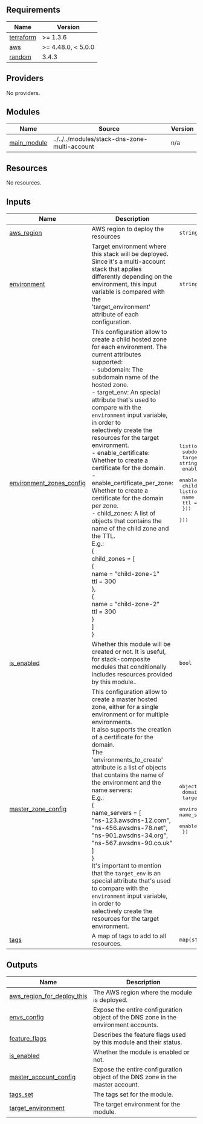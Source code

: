 <!-- BEGIN_TF_DOCS -->
## Requirements

| Name | Version |
|------|---------|
| <a name="requirement_terraform"></a> [terraform](#requirement\_terraform) | >= 1.3.6 |
| <a name="requirement_aws"></a> [aws](#requirement\_aws) | >= 4.48.0, < 5.0.0 |
| <a name="requirement_random"></a> [random](#requirement\_random) | 3.4.3 |

## Providers

No providers.

## Modules

| Name | Source | Version |
|------|--------|---------|
| <a name="module_main_module"></a> [main\_module](#module\_main\_module) | ../../../modules/stack-dns-zone-multi-account | n/a |

## Resources

No resources.

## Inputs

| Name | Description | Type | Default | Required |
|------|-------------|------|---------|:--------:|
| <a name="input_aws_region"></a> [aws\_region](#input\_aws\_region) | AWS region to deploy the resources | `string` | n/a | yes |
| <a name="input_environment"></a> [environment](#input\_environment) | Target environment where this stack will be deployed. Since it's a multi-account stack that applies<br>differently depending on the environment, this input variable is compared with the<br>'target\_environment' attribute of each configuration. | `string` | n/a | yes |
| <a name="input_environment_zones_config"></a> [environment\_zones\_config](#input\_environment\_zones\_config) | This configuration allow to create a child hosted zone for each environment. The current attributes supported:<br>- subdomain: The subdomain name of the hosted zone.<br>- target\_env: An special attribute that's used to compare with the `environment` input variable, in order to<br>selectively create the resources for the target environment.<br>- enable\_certificate: Whether to create a certificate for the domain.<br>- enable\_certificate\_per\_zone: Whether to create a certificate for the domain per zone.<br>- child\_zones: A list of objects that contains the name of the child zone and the TTL.<br>E.g.:<br>{<br>  child\_zones = [<br>    {<br>      name = "child-zone-1"<br>      ttl  = 300<br>    },<br>    {<br>      name = "child-zone-2"<br>      ttl  = 300<br>    }<br>  ]<br>} | <pre>list(object({<br>    subdomain                   = string<br>    target_env                  = string<br>    enable_certificate          = optional(bool, false)<br>    enable_certificate_per_zone = optional(bool, false)<br>    child_zones = list(object({<br>      name = string<br>      ttl  = number<br>    }))<br>  }))</pre> | `null` | no |
| <a name="input_is_enabled"></a> [is\_enabled](#input\_is\_enabled) | Whether this module will be created or not. It is useful, for stack-composite<br>modules that conditionally includes resources provided by this module.. | `bool` | n/a | yes |
| <a name="input_master_zone_config"></a> [master\_zone\_config](#input\_master\_zone\_config) | This configuration allow to create a master hosted zone, either for a single environment or for multiple environments.<br>It also supports the creation of a certificate for the domain.<br>The 'environments\_to\_create' attribute is a list of objects that contains the name of the environment and the name servers:<br>E.g.:<br>{<br>  name\_servers = [<br>    "ns-123.awsdns-12.com",<br>    "ns-456.awsdns-78.net",<br>    "ns-901.awsdns-34.org",<br>    "ns-567.awsdns-90.co.uk"<br>  ]<br>}<br>It's important to mention that the `target_env` is an special attribute that's used to compare with the `environment` input variable, in order to<br>selectively create the resources for the target environment. | <pre>object({<br>    domain                 = string<br>    target_env             = string<br>    environments_to_create = optional(list(object({ name = string, name_servers = list(string), ttl = number })), [])<br>    enable_certificate     = optional(bool, false)<br>  })</pre> | `null` | no |
| <a name="input_tags"></a> [tags](#input\_tags) | A map of tags to add to all resources. | `map(string)` | `{}` | no |

## Outputs

| Name | Description |
|------|-------------|
| <a name="output_aws_region_for_deploy_this"></a> [aws\_region\_for\_deploy\_this](#output\_aws\_region\_for\_deploy\_this) | The AWS region where the module is deployed. |
| <a name="output_envs_config"></a> [envs\_config](#output\_envs\_config) | Expose the entire configuration object of the DNS zone in the environment accounts. |
| <a name="output_feature_flags"></a> [feature\_flags](#output\_feature\_flags) | Describes the feature flags used by this module and their status. |
| <a name="output_is_enabled"></a> [is\_enabled](#output\_is\_enabled) | Whether the module is enabled or not. |
| <a name="output_master_account_config"></a> [master\_account\_config](#output\_master\_account\_config) | Expose the entire configuration object of the DNS zone in the master account. |
| <a name="output_tags_set"></a> [tags\_set](#output\_tags\_set) | The tags set for the module. |
| <a name="output_target_environment"></a> [target\_environment](#output\_target\_environment) | The target environment for the module. |
<!-- END_TF_DOCS -->